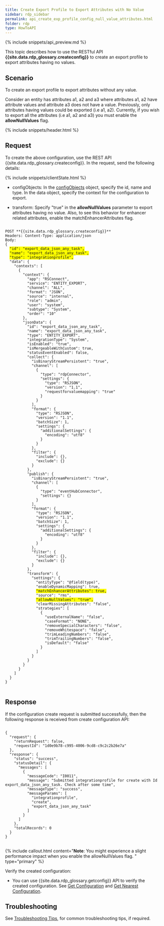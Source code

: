 ```yaml
---
title: Create Export Profile to Export Attributes with No Value
sidebar: rdp_sidebar
permalink: api_create_exp_profile_config_null_value_attributes.html
folder: rdp
type: HowToAPI
---
```


{% include snippets/api_preview.md %}

This topic describes how to use the RESTful API **{{site.data.rdp_glossary.createconfig}}** to create an export profile to export attributes having no values.

## Scenario

To create an export profile to export attributes without any value.

Consider an entity has attributes a1, a2 and a3 where attributes a1, a2 have attribute values and attribute a3 does not have a value. Previously, only attributes having values could be exported (i.e a1, a2). Currently, if you wish to export all the attributes (i.e a1, a2 and a3) you must enable the **allowNullValues** flag.

{% include snippets/header.html %}

## Request

To create the above configuration, use the REST API {{site.data.rdp_glossary.createconfig}}. In the request, send the following details:

{% include snippets/clientState.html %}

* configObjects: In the [configObjects](api_config_object_structure.html) object, specify the id, name and type. In the data object, specify the context for the configuration to export.

* transform: Specify "true" in the **allowNullValues** parameter to export attributes having no value. Also, to see this behavior for enhancer related attributes, enable the matchEnhancerAttributes flag.

<pre>
<code>
POST **{{site.data.rdp_glossary.createconfig}}**
Headers: Content-Type: application/json
Body:
{
  <span style="background-color: #FFFF00">"id": "export_data_json_any_task",</span>
  <span style="background-color: #FFFF00">"name": "export_data_json_any_task",</span>
  <span style="background-color: #FFFF00">"type": "integrationprofile",</span>
  "data": {
    "contexts": [
      {
        "context": {
          "app": "RSConnect",
          "service": "ENTITY_EXPORT",
          "channel": "ALL",
          "format": "JSON",
          "source": "internal",
          "role": "admin",
          "user": "system",
          "subtype": "System",
          "order": "10"
        },
        "jsonData": {
          "id": "export_data_json_any_task",
          "name": "export_data_json_any_task",
          "type": "ENTITY_EXPORT",
          "integrationType": "System",
          "isEnabled": "true",
          "isMergeableWithCustom": true,
          "statusEventEnabled": false,
          "collect": {
            "isBinaryStreamPersistent": "true",
            "channel": [
              {
                "type": "rdpConnector",
                "settings": {
                  "type": "RSJSON",
                  "version": "1.1",
                  "requestforvaluemapping": "true"
                }
              }
            ],
            "format": {
              "type": "RSJSON",
              "version": "1.1",
              "batchSize": 1,
              "settings": {
                "additionalSettings": {
                  "encoding": "utf8"
                }
              }
            },
            "filter": {
              "include": {},
              "exclude": {}
            }
          },
          "publish": {
            "isBinaryStreamPersistent": "true",
            "channel": [
              {
                "type": "eventHubConnector",
                "settings": {}
              }
            ],
            "format": {
              "type": "RSJSON",
              "version": "1.1",
              "batchSize": 1,
              "settings": {
                "additionalSettings": {
                  "encoding": "utf8"
                }
              }
            },
            "filter": {
              "include": {},
              "exclude": {}
            }
          },
          "transform": {
            "settings": {
              "entityType": "@field(type)",
              "enableDynamicMapping": true,
              <span style="background-color: #FFFF00">"matchEnhancerAttributes": true,</span>
              "source": "rms",
              <span style="background-color: #FFFF00">"allowNullValues": "true",</span>
              "clearMissingAttributes": "false",
              "strategies": [
                {
                  "useExternalName": "false",
                  "caseFormat": "NONE",
                  "removeSpecialCharacters": "false",
                  "removeWhitespace": "false",
                  "trimLeadingNumbers": "false",
                  "trimTrailingNumbers": "false",
                  "isDefault": "false"
                }
              ]
            }
          }
        }
      }
    ]
  }
}
</code>
</pre>

## Response

If the configuration create request is submitted successfully, then the following response is received from create configuration API:

<pre>
<code>
{
  "request": {
    "returnRequest": false,
    "requestId": "1d0e9b78-c995-4006-9cd8-c9c2c2b26e7a"
  },
  "response": {
    "status": "success",
    "statusDetail": {
      "messages": [
        {
          "messageCode": "I0011",
          "message": "Submitted integrationprofile for create with Id export_data_json_any_task. Check after some time",
          "messageType": "success",
          "messageParams": [
            "integrationprofile",
            "create",
            "export_data_json_any_task"
          ]
        }
      ]
    },
    "totalRecords": 0
  }
}
</code>
</pre>

{% include callout.html content="**Note**: You might experience a slight performance impact when you enable the allowNullValues flag.
" type="primary" %}

Verify the created configuration:
* You can use {{site.data.rdp_glossary.getconfig}} API to verify the created configuration. See [Get Configuration](api_get_configuration.html) and [Get Nearest Configuration](api_get_nearest_configuration.html).

## Troubleshooting

See [Troubleshooting Tips](api_troubleshooting_tips.html), for common troubleshooting tips, if required.